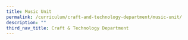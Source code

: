 ```yaml
---
title: Music Unit
permalink: /curriculum/craft-and-technology-department/music-unit/
description: ""
third_nav_title: Craft & Technology Department
---
```

